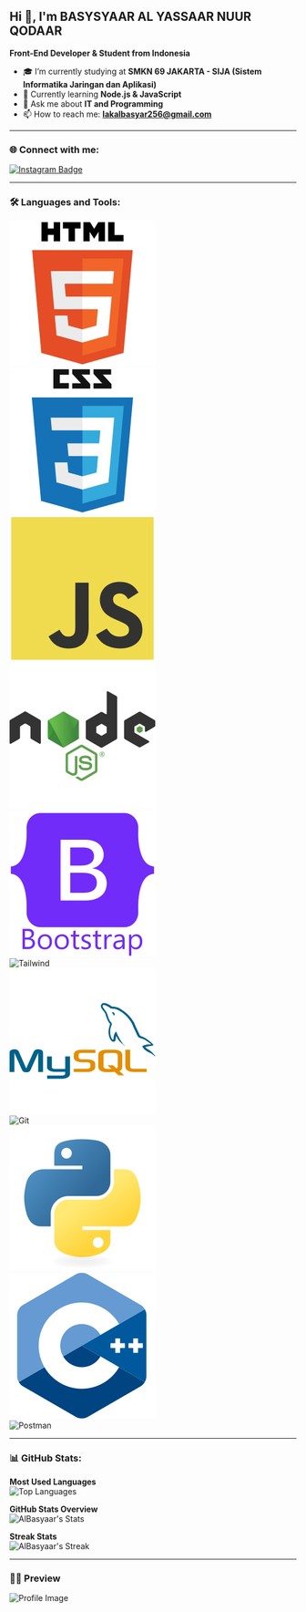 ## Hi 👋, I'm BASYSYAAR AL YASSAAR NUUR QODAAR

**Front-End Developer & Student from Indonesia**  

- 🎓 I’m currently studying at **SMKN 69 JAKARTA - SIJA (Sistem Informatika Jaringan dan Aplikasi)**  
- 🌱 Currently learning **Node.js & JavaScript**  
- 💬 Ask me about **IT and Programming**  
- 📫 How to reach me: **lakalbasyar256@gmail.com**

---

### 🌐 Connect with me:
[![Instagram Badge](https://img.shields.io/badge/Instagram-%23E4405F.svg?&style=for-the-badge&logo=instagram&logoColor=white)](https://instagram.com/basyar_anq)

---

### 🛠️ Languages and Tools:
![HTML5](https://raw.githubusercontent.com/devicons/devicon/master/icons/html5/html5-original-wordmark.svg)  
![CSS3](https://raw.githubusercontent.com/devicons/devicon/master/icons/css3/css3-original-wordmark.svg)  
![JavaScript](https://raw.githubusercontent.com/devicons/devicon/master/icons/javascript/javascript-original.svg)  
![Node.js](https://raw.githubusercontent.com/devicons/devicon/master/icons/nodejs/nodejs-original-wordmark.svg)  
![Bootstrap](https://raw.githubusercontent.com/devicons/devicon/master/icons/bootstrap/bootstrap-plain-wordmark.svg)  
![Tailwind](https://www.vectorlogo.zone/logos/tailwindcss/tailwindcss-icon.svg)  
![MySQL](https://raw.githubusercontent.com/devicons/devicon/master/icons/mysql/mysql-original-wordmark.svg)  
![Git](https://www.vectorlogo.zone/logos/git-scm/git-scm-icon.svg)  
![Python](https://raw.githubusercontent.com/devicons/devicon/master/icons/python/python-original.svg)  
![C++](https://raw.githubusercontent.com/devicons/devicon/master/icons/cplusplus/cplusplus-original.svg)  
![Postman](https://www.vectorlogo.zone/logos/getpostman/getpostman-icon.svg)

---

### 📊 GitHub Stats:

**Most Used Languages**  
![Top Languages](https://github-readme-stats.vercel.app/api/top-langs/?username=AlBasyaar&theme=blueberry&show_icons=true&hide_border=false&layout=compact)

**GitHub Stats Overview**  
![AlBasyaar's Stats](https://github-readme-stats.vercel.app/api?username=AlBasyaar&theme=blueberry&show_icons=true&hide_border=false&count_private=true)

**Streak Stats**  
![AlBasyaar's Streak](https://streak-stats.demolab.com?user=AlBasyaar&theme=blueberry&hide_border=false)

---

### 👨‍💻 Preview
![Profile Image](https://github.com/user-attachments/assets/b25dd2ad-3513-41e6-9d8c-6acead2325ff)
